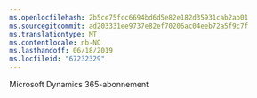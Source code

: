 ```yaml
---
ms.openlocfilehash: 2b5ce75fcc6694bd6d5e82e182d35931cab2ab01
ms.sourcegitcommit: ad203331ee9737e82ef70206ac04eeb72a5f9c7f
ms.translationtype: MT
ms.contentlocale: nb-NO
ms.lasthandoff: 06/18/2019
ms.locfileid: "67232329"
---
```

Microsoft Dynamics 365-abonnement